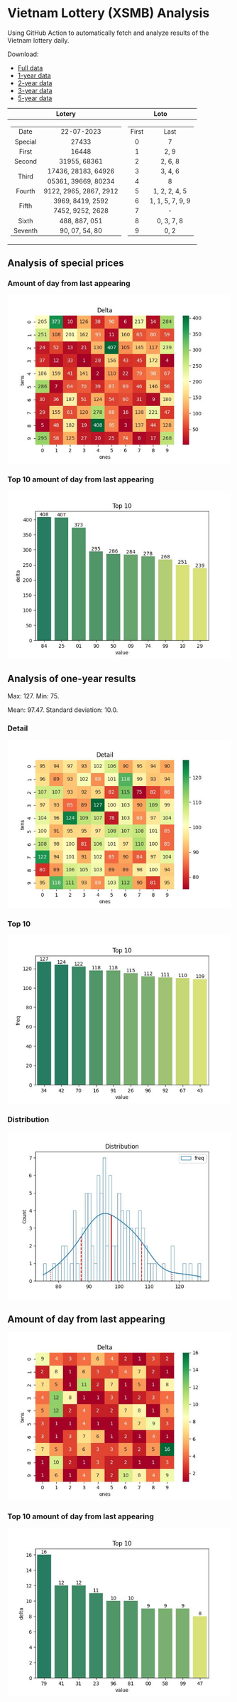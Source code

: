 # Vietnam Lottery (XSMB) Analysis

Using GitHub Action to automatically fetch and analyze results of the Vietnam lottery daily.

Download:

* [Full data](https://raw.githubusercontent.com/khiemdoan/vietnam-lottery-xsmb-analysis/main/results/xsmb.csv)
* [1-year data](https://raw.githubusercontent.com/khiemdoan/vietnam-lottery-xsmb-analysis/main/results/xsmb_1_year.csv)
* [2-year data](https://raw.githubusercontent.com/khiemdoan/vietnam-lottery-xsmb-analysis/main/results/xsmb_2_year.csv)
* [3-year data](https://raw.githubusercontent.com/khiemdoan/vietnam-lottery-xsmb-analysis/main/results/xsmb_3_year.csv)
* [5-year data](https://raw.githubusercontent.com/khiemdoan/vietnam-lottery-xsmb-analysis/main/results/xsmb_5_year.csv)

| Lotery      | Loto |
| :-----------: | :-----------: |
| <table><tr><td>Date</td><td>22-07-2023</td></tr><tr><td>Special</td><td>27433</td></tr><tr><td>First</td><td>16448</td></tr><tr><td>Second</td><td>31955, 68361</td></tr><tr><td rowspan="2">Third</td><td>17436, 28183, 64926</td></tr><tr><td>05361, 39669, 80234</td></tr><tr><td>Fourth</td><td>9122, 2965, 2867, 2912</td></tr><tr><td rowspan="2">Fifth</td><td>3969, 8419, 2592</td></tr><tr><td>7452, 9252, 2628</td></tr><tr><td>Sixth</td><td>488, 887, 051</td></tr><tr><td>Seventh</td><td>90, 07, 54, 80</td></tr></table> | <table><tr><td>First</td><td>Last</td></tr><tr><td>0</td><td>7</td></tr><tr><td>1</td><td>2, 9</td></tr><tr><td>2</td><td>2, 6, 8</td></tr><tr><td>3</td><td>3, 4, 6</td></tr><tr><td>4</td><td>8</td></tr><tr><td>5</td><td>1, 2, 2, 4, 5</td></tr><tr><td>6</td><td>1, 1, 5, 7, 9, 9</td></tr><tr><td>7</td><td>-</td></tr><tr><td>8</td><td>0, 3, 7, 8</td></tr><tr><td>9</td><td>0, 2</td></tr></table> |


<h2>Analysis of special prices</h2>

<h3>Amount of day from last appearing</h3>

![Delta](images/special_delta.jpg)

<h3>Top 10 amount of day from last appearing</h3>

![Delta top 10](images/special_delta_top_10.jpg)

<h2>Analysis of one-year results</h2>

Max: 127. Min: 75.

Mean: 97.47. Standard deviation: 10.0.

<h3>Detail</h3>

![Detail](images/heatmap.jpg)

<h3>Top 10</h3>

![Top 10](images/top-10.jpg)

<h3>Distribution</h3>

![Distribution](images/distribution.jpg)

<h2>Amount of day from last appearing</h2>

![Delta](images/delta.jpg)

<h3>Top 10 amount of day from last appearing</h3>

![Delta top 10](images/delta_top_10.jpg)